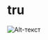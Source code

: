 # tru
![Alt-текст](https://bookstr.ru/wa-data/public/shop/products/32/61/216132/images/110495/110495.970.jpg "Геометрия")
